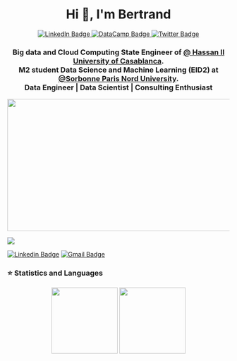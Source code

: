 
<div id="badges" align="center">
  <h1 >Hi 👋, I'm Bertrand</h1>
  <a href="https://www.linkedin.com/in/tounwendsida-bertrand-kafando/">
    <img src="https://img.shields.io/badge/LinkedIn-blue?style=for-the-badge&logo=linkedin&logoColor=white" alt="LinkedIn Badge"/>
  </a>
  <a href="https://www.datacamp.com/portfolio/bertodev">
    <img src=https://img.shields.io/badge/DATACAMP-%23000000.svg?style=for-the-badge&logo=datacamp&logoColor=#FF7139 alt="DataCamp Badge"/>
  </a>
  <a href="https://twitter.com/kaf_bertrand">
    <img src="https://img.shields.io/badge/Twitter-blue?style=for-the-badge&logo=twitter&logoColor=white" alt="Twitter Badge"/>
  </a>
</div>
<h3 align="center">Big data and Cloud Computing State Engineer of <a href="https://www.enset-media.ac.ma/" class="blue-link-underline" target="_blank">@ Hassan II University of Casablanca</a>.</br>
  M2 student Data Science and Machine Learning (EID2) at <a href="https://galilee.univ-paris13.fr/master/master-informatique/" class="blue-link-underline" target="_blank">@Sorbonne Paris Nord University</a>. </br>
 Data Engineer | Data Scientist | Consulting Enthusiast  </h3>
    <p align="center"><img  src=https://camo.githubusercontent.com/03544a743fd05bbcbba27e38b9bb71a96b1c5da22ebf48202572be4949b83d1d/68747470733a2f2f6d656469612e67697068792e636f6d2f6d656469612f7a356943766f316f4362717437756b4d51732f67697068792e676966 width="600" height="300"/></p>

<p align="left"> <img src="https://komarev.com/ghpvc/?username=BertrandKafando&label=Profile%20views&color=0e75b6&style=flat" /> </p>
<div> 
  
  [![Linkedin Badge](https://img.shields.io/badge/-bertrandkafando-blue?style=flat-square&logo=Linkedin&logoColor=white&link=https://www.linkedin.com/in/tounwendsida-bertrand-kafando/)](https://www.linkedin.com/in/tounwendsida-bertrand-kafando-010776290/) [![Gmail Badge](https://img.shields.io/badge/-bertrandkafando07@gmail.com-c14438?style=flat-square&logo=Gmail&logoColor=white&link=mailto:bertrandkafando07@gmail.com)](mailto:bertrandkafando07@gmail.com) 

  


### ⭐ Statistics and Languages
   
<p align="center">
  <img height="150px" src="https://github-readme-stats.vercel.app/api/top-langs/?username=BertrandKafando&layout=compact" />
  <img height="150px" src="https://github-readme-streak-stats.herokuapp.com/?user=BertrandKafando&theme=tokyonight" />
</p>



